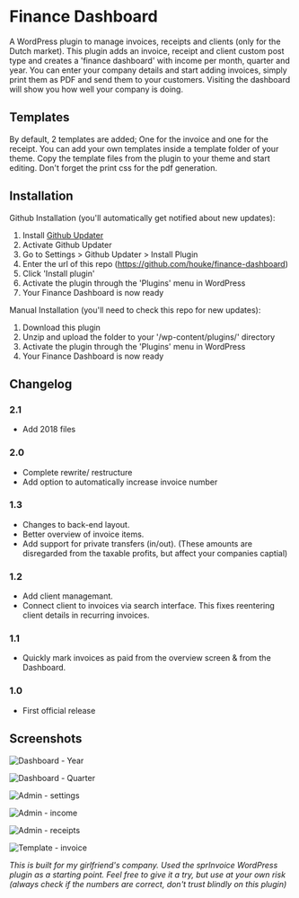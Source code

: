 # Finance Dashboard

A WordPress plugin to manage invoices, receipts and clients (only for the Dutch market). This plugin adds an invoice, receipt and client custom post type and creates a 'finance dashboard' with income per month, quarter and year. You can enter your company details and start adding invoices, simply print them as PDF and send them to your customers. Visiting the dashboard will show you how well your company is doing.

## Templates

By default, 2 templates are added; One for the invoice and one for the receipt. You can add your own templates inside a template folder of your theme. Copy the template files from the plugin to your theme and start editing. Don't forget the print css for the pdf generation.

## Installation

Github Installation (you'll automatically get notified about new updates):

1. Install [Github Updater](https://github.com/afragen/github-updater)
2. Activate Github Updater
3. Go to Settings > Github Updater > Install Plugin
4. Enter the url of this repo (https://github.com/houke/finance-dashboard)
5. Click 'Install plugin'
6. Activate the plugin through the 'Plugins' menu in WordPress
7. Your Finance Dashboard is now ready

Manual Installation (you'll need to check this repo for new updates):

1. Download this plugin
2. Unzip and upload the folder to your '/wp-content/plugins/' directory
3. Activate the plugin through the 'Plugins' menu in WordPress
4. Your Finance Dashboard is now ready

## Changelog

### 2.1

* Add 2018 files

### 2.0

* Complete rewrite/ restructure
* Add option to automatically increase invoice number

### 1.3

* Changes to back-end layout.
* Better overview of invoice items.
* Add support for private transfers (in/out). (These amounts are disregarded from the taxable profits, but affect your companies captial)

### 1.2

* Add client managemant.
* Connect client to invoices via search interface. This fixes reentering client details in recurring invoices.

### 1.1

* Quickly mark invoices as paid from the overview screen & from the Dashboard.

### 1.0

* First official release

## Screenshots

![Dashboard - Year](https://raw.githubusercontent.com/houke/finance-dashboard/master/screenshots/dashboard-1.png)

![Dashboard - Quarter](https://raw.githubusercontent.com/houke/finance-dashboard/master/screenshots/dashboard-2.png)

![Admin - settings](https://raw.githubusercontent.com/houke/finance-dashboard/master/screenshots/admin-1.png)

![Admin - income](https://raw.githubusercontent.com/houke/finance-dashboard/master/screenshots/admin-2.png)

![Admin - receipts](https://raw.githubusercontent.com/houke/finance-dashboard/master/screenshots/admin-3.png)

![Template - invoice](https://raw.githubusercontent.com/houke/finance-dashboard/master/screenshots/invoice.png)

_This is built for my girlfriend's company. Used the sprInvoice WordPress plugin as a starting point. Feel free to give it a try, but use at your own risk (always check if the numbers are correct, don't trust blindly on this plugin)_
